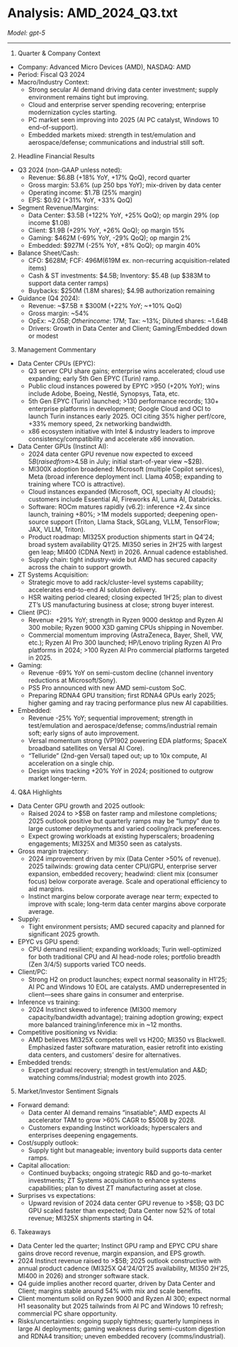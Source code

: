# Analysis: AMD_2024_Q3.txt

*Model: gpt-5*

---

1) Quarter & Company Context
- Company: Advanced Micro Devices (AMD), NASDAQ: AMD
- Period: Fiscal Q3 2024
- Macro/Industry Context:
  - Strong secular AI demand driving data center investment; supply environment remains tight but improving.
  - Cloud and enterprise server spending recovering; enterprise modernization cycles starting.
  - PC market seen improving into 2025 (AI PC catalyst, Windows 10 end-of-support).
  - Embedded markets mixed: strength in test/emulation and aerospace/defense; communications and industrial still soft.

2) Headline Financial Results
- Q3 2024 (non-GAAP unless noted):
  - Revenue: $6.8B (+18% YoY, +17% QoQ), record quarter
  - Gross margin: 53.6% (up 250 bps YoY); mix-driven by data center
  - Operating income: $1.7B (25% margin)
  - EPS: $0.92 (+31% YoY, +33% QoQ)
- Segment Revenue/Margins:
  - Data Center: $3.5B (+122% YoY, +25% QoQ); op margin 29% (op income $1.0B)
  - Client: $1.9B (+29% YoY, +26% QoQ); op margin 15%
  - Gaming: $462M (-69% YoY, -29% QoQ); op margin 2%
  - Embedded: $927M (-25% YoY, +8% QoQ); op margin 40%
- Balance Sheet/Cash:
  - CFO: $628M; FCF: $496M ($619M ex. non-recurring acquisition-related items)
  - Cash & ST investments: $4.5B; Inventory: $5.4B (up $383M to support data center ramps)
  - Buybacks: $250M (1.8M shares); $4.9B authorization remaining
- Guidance (Q4 2024):
  - Revenue: ~$7.5B ± $300M (+22% YoY; ~+10% QoQ)
  - Gross margin: ~54%
  - OpEx: ~$2.05B; Other income: ~$17M; Tax: ~13%; Diluted shares: ~1.64B
  - Drivers: Growth in Data Center and Client; Gaming/Embedded down or modest

3) Management Commentary
- Data Center CPUs (EPYC):
  - Q3 server CPU share gains; enterprise wins accelerated; cloud use expanding; early 5th Gen EPYC (Turin) ramp.
  - Public cloud instances powered by EPYC >950 (+20% YoY); wins include Adobe, Boeing, Nestlé, Synopsys, Tata, etc.
  - 5th Gen EPYC (Turin) launched; >130 performance records; 130+ enterprise platforms in development; Google Cloud and OCI to launch Turin instances early 2025. OCI citing 35% higher perf/core, +33% memory speed, 2x networking bandwidth.
  - x86 ecosystem initiative with Intel & industry leaders to improve consistency/compatibility and accelerate x86 innovation.
- Data Center GPUs (Instinct AI):
  - 2024 data center GPU revenue now expected to exceed $5B (raised from >$4.5B in July; initial start-of-year view ~$2B).
  - MI300X adoption broadened: Microsoft (multiple Copilot services), Meta (broad inference deployment incl. Llama 405B; expanding to training where TCO is attractive).
  - Cloud instances expanded (Microsoft, OCI, specialty AI clouds); customers include Essential AI, Fireworks AI, Luma AI, Databricks.
  - Software: ROCm matures rapidly (v6.2): inference +2.4x since launch, training +80%; >1M models supported; deepening open-source support (Triton, Llama Stack, SGLang, VLLM, TensorFlow; JAX, VLLM, Triton).
  - Product roadmap: MI325X production shipments start in Q4’24; broad system availability Q1’25. MI350 series in 2H’25 with largest gen leap; MI400 (CDNA Next) in 2026. Annual cadence established.
  - Supply chain: tight industry-wide but AMD has secured capacity across the chain to support growth.
- ZT Systems Acquisition:
  - Strategic move to add rack/cluster-level systems capability; accelerates end-to-end AI solution delivery.
  - HSR waiting period cleared; closing expected 1H’25; plan to divest ZT’s US manufacturing business at close; strong buyer interest.
- Client (PC):
  - Revenue +29% YoY; strength in Ryzen 9000 desktop and Ryzen AI 300 mobile; Ryzen 9000 X3D gaming CPUs shipping in November.
  - Commercial momentum improving (AstraZeneca, Bayer, Shell, VW, etc.); Ryzen AI Pro 300 launched; HP/Lenovo tripling Ryzen AI Pro platforms in 2024; >100 Ryzen AI Pro commercial platforms targeted in 2025.
- Gaming:
  - Revenue -69% YoY on semi-custom decline (channel inventory reductions at Microsoft/Sony).
  - PS5 Pro announced with new AMD semi-custom SoC.
  - Preparing RDNA4 GPU transition; first RDNA4 GPUs early 2025; higher gaming and ray tracing performance plus new AI capabilities.
- Embedded:
  - Revenue -25% YoY; sequential improvement; strength in test/emulation and aerospace/defense; comms/industrial remain soft; early signs of auto improvement.
  - Versal momentum strong (VP1902 powering EDA platforms; SpaceX broadband satellites on Versal AI Core).
  - “Telluride” (2nd-gen Versal) taped out; up to 10x compute, AI acceleration on a single chip.
  - Design wins tracking +20% YoY in 2024; positioned to outgrow market longer-term.

4) Q&A Highlights
- Data Center GPU growth and 2025 outlook:
  - Raised 2024 to >$5B on faster ramp and milestone completions; 2025 outlook positive but quarterly ramps may be “lumpy” due to large customer deployments and varied cooling/rack preferences.
  - Expect growing workloads at existing hyperscalers; broadening engagements; MI325X and MI350 seen as catalysts.
- Gross margin trajectory:
  - 2024 improvement driven by mix (Data Center >50% of revenue). 2025 tailwinds: growing data center CPU/GPU, enterprise server expansion, embedded recovery; headwind: client mix (consumer focus) below corporate average. Scale and operational efficiency to aid margins.
  - Instinct margins below corporate average near term; expected to improve with scale; long-term data center margins above corporate average.
- Supply:
  - Tight environment persists; AMD secured capacity and planned for significant 2025 growth.
- EPYC vs GPU spend:
  - CPU demand resilient; expanding workloads; Turin well-optimized for both traditional CPU and AI head-node roles; portfolio breadth (Zen 3/4/5) supports varied TCO needs.
- Client/PC:
  - Strong H2 on product launches; expect normal seasonality in H1’25; AI PC and Windows 10 EOL are catalysts. AMD underrepresented in client—sees share gains in consumer and enterprise.
- Inference vs training:
  - 2024 Instinct skewed to inference (MI300 memory capacity/bandwidth advantage); training adoption growing; expect more balanced training/inference mix in ~12 months.
- Competitive positioning vs Nvidia:
  - AMD believes MI325X competes well vs H200; MI350 vs Blackwell. Emphasized faster software maturation, easier retrofit into existing data centers, and customers’ desire for alternatives.
- Embedded trends:
  - Expect gradual recovery; strength in test/emulation and A&D; watching comms/industrial; modest growth into 2025.

5) Market/Investor Sentiment Signals
- Forward demand:
  - Data center AI demand remains “insatiable”; AMD expects AI accelerator TAM to grow >60% CAGR to $500B by 2028.
  - Customers expanding Instinct workloads; hyperscalers and enterprises deepening engagements.
- Cost/supply outlook:
  - Supply tight but manageable; inventory build supports data center ramps.
- Capital allocation:
  - Continued buybacks; ongoing strategic R&D and go-to-market investments; ZT Systems acquisition to enhance systems capabilities; plan to divest ZT manufacturing asset at close.
- Surprises vs expectations:
  - Upward revision of 2024 data center GPU revenue to >$5B; Q3 DC GPU scaled faster than expected; Data Center now 52% of total revenue; MI325X shipments starting in Q4.

6) Takeaways
- Data Center led the quarter; Instinct GPU ramp and EPYC CPU share gains drove record revenue, margin expansion, and EPS growth.
- 2024 Instinct revenue raised to >$5B; 2025 outlook constructive with annual product cadence (MI325X Q4’24/Q1’25 availability, MI350 2H’25, MI400 in 2026) and stronger software stack.
- Q4 guide implies another record quarter, driven by Data Center and Client; margins stable around 54% with mix and scale benefits.
- Client momentum solid on Ryzen 9000 and Ryzen AI 300; expect normal H1 seasonality but 2025 tailwinds from AI PC and Windows 10 refresh; commercial PC share opportunity.
- Risks/uncertainties: ongoing supply tightness; quarterly lumpiness in large AI deployments; gaming weakness during semi-custom digestion and RDNA4 transition; uneven embedded recovery (comms/industrial).